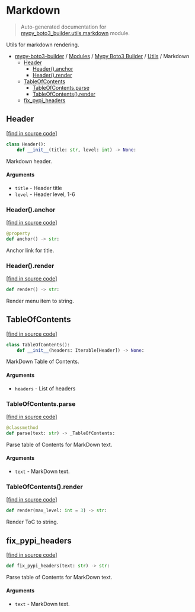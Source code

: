 # Markdown

> Auto-generated documentation for [mypy_boto3_builder.utils.markdown](https://github.com/vemel/mypy_boto3_builder/blob/master/mypy_boto3_builder/utils/markdown.py) module.

Utils for markdown rendering.

- [mypy-boto3-builder](../../README.md#mypy_boto3_builder) / [Modules](../../MODULES.md#mypy-boto3-builder-modules) / [Mypy Boto3 Builder](../index.md#mypy-boto3-builder) / [Utils](index.md#utils) / Markdown
    - [Header](#header)
        - [Header().anchor](#headeranchor)
        - [Header().render](#headerrender)
    - [TableOfContents](#tableofcontents)
        - [TableOfContents.parse](#tableofcontentsparse)
        - [TableOfContents().render](#tableofcontentsrender)
    - [fix_pypi_headers](#fix_pypi_headers)

## Header

[[find in source code]](https://github.com/vemel/mypy_boto3_builder/blob/master/mypy_boto3_builder/utils/markdown.py#L12)

```python
class Header():
    def __init__(title: str, level: int) -> None:
```

Markdown header.

#### Arguments

- `title` - Header title
- `level` - Header level, 1-6

### Header().anchor

[[find in source code]](https://github.com/vemel/mypy_boto3_builder/blob/master/mypy_boto3_builder/utils/markdown.py#L25)

```python
@property
def anchor() -> str:
```

Anchor link for title.

### Header().render

[[find in source code]](https://github.com/vemel/mypy_boto3_builder/blob/master/mypy_boto3_builder/utils/markdown.py#L32)

```python
def render() -> str:
```

Render menu item to string.

## TableOfContents

[[find in source code]](https://github.com/vemel/mypy_boto3_builder/blob/master/mypy_boto3_builder/utils/markdown.py#L40)

```python
class TableOfContents():
    def __init__(headers: Iterable[Header]) -> None:
```

MarkDown Table of Contents.

#### Arguments

- `headers` - List of headers

### TableOfContents.parse

[[find in source code]](https://github.com/vemel/mypy_boto3_builder/blob/master/mypy_boto3_builder/utils/markdown.py#L51)

```python
@classmethod
def parse(text: str) -> _TableOfContents:
```

Parse table of Contents for MarkDown text.

#### Arguments

- `text` - MarkDown text.

### TableOfContents().render

[[find in source code]](https://github.com/vemel/mypy_boto3_builder/blob/master/mypy_boto3_builder/utils/markdown.py#L74)

```python
def render(max_level: int = 3) -> str:
```

Render ToC to string.

## fix_pypi_headers

[[find in source code]](https://github.com/vemel/mypy_boto3_builder/blob/master/mypy_boto3_builder/utils/markdown.py#L86)

```python
def fix_pypi_headers(text: str) -> str:
```

Parse table of Contents for MarkDown text.

#### Arguments

- `text` - MarkDown text.

